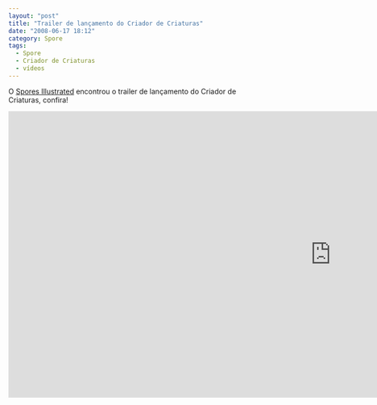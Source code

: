 ```yaml
---
layout: "post"
title: "Trailer de lançamento do Criador de Criaturas"
date: "2008-06-17 18:12"
category: Spore
tags:
  - Spore
  - Criador de Criaturas
  - vídeos
---
```


O [Spores Illustrated](https://spore.strategygames.planet.gamespy.com/) encontrou o trailer de lançamento do Criador de Criaturas, confira!

<iframe width="1280" height="568" src="https://www.youtube-nocookie.com/embed/qXjLEcviBMA" frameborder="0" allow="accelerometer; autoplay; encrypted-media; gyroscope; picture-in-picture" allowfullscreen></iframe>

